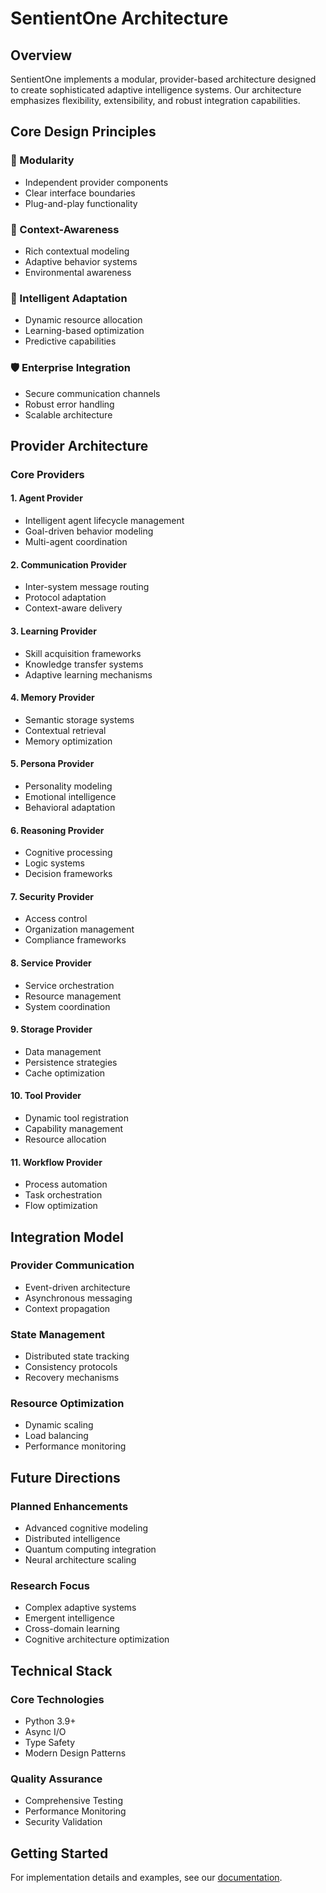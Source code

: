 # SentientOne Architecture

## Overview

SentientOne implements a modular, provider-based architecture designed to create sophisticated adaptive intelligence systems. Our architecture emphasizes flexibility, extensibility, and robust integration capabilities.

## Core Design Principles

### 🔄 Modularity
- Independent provider components
- Clear interface boundaries
- Plug-and-play functionality

### 🎯 Context-Awareness
- Rich contextual modeling
- Adaptive behavior systems
- Environmental awareness

### 🧠 Intelligent Adaptation
- Dynamic resource allocation
- Learning-based optimization
- Predictive capabilities

### 🛡️ Enterprise Integration
- Secure communication channels
- Robust error handling
- Scalable architecture

## Provider Architecture

### Core Providers

#### 1. Agent Provider
- Intelligent agent lifecycle management
- Goal-driven behavior modeling
- Multi-agent coordination

#### 2. Communication Provider
- Inter-system message routing
- Protocol adaptation
- Context-aware delivery

#### 3. Learning Provider
- Skill acquisition frameworks
- Knowledge transfer systems
- Adaptive learning mechanisms

#### 4. Memory Provider
- Semantic storage systems
- Contextual retrieval
- Memory optimization

#### 5. Persona Provider
- Personality modeling
- Emotional intelligence
- Behavioral adaptation

#### 6. Reasoning Provider
- Cognitive processing
- Logic systems
- Decision frameworks

#### 7. Security Provider
- Access control
- Organization management
- Compliance frameworks

#### 8. Service Provider
- Service orchestration
- Resource management
- System coordination

#### 9. Storage Provider
- Data management
- Persistence strategies
- Cache optimization

#### 10. Tool Provider
- Dynamic tool registration
- Capability management
- Resource allocation

#### 11. Workflow Provider
- Process automation
- Task orchestration
- Flow optimization

## Integration Model

### Provider Communication
- Event-driven architecture
- Asynchronous messaging
- Context propagation

### State Management
- Distributed state tracking
- Consistency protocols
- Recovery mechanisms

### Resource Optimization
- Dynamic scaling
- Load balancing
- Performance monitoring

## Future Directions

### Planned Enhancements
- Advanced cognitive modeling
- Distributed intelligence
- Quantum computing integration
- Neural architecture scaling

### Research Focus
- Complex adaptive systems
- Emergent intelligence
- Cross-domain learning
- Cognitive architecture optimization

## Technical Stack

### Core Technologies
- Python 3.9+
- Async I/O
- Type Safety
- Modern Design Patterns

### Quality Assurance
- Comprehensive Testing
- Performance Monitoring
- Security Validation

## Getting Started
For implementation details and examples, see our [documentation](docs/README.md).

